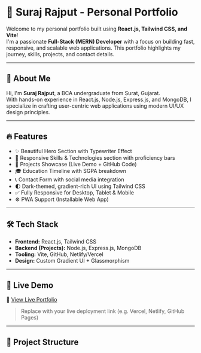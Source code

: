 # 🚀 Suraj Rajput - Personal Portfolio

Welcome to my personal portfolio built using **React.js, Tailwind CSS, and Vite**!  
I'm a passionate **Full-Stack (MERN) Developer** with a focus on building fast, responsive, and scalable web applications. This portfolio highlights my journey, skills, projects, and contact details.

---

## 🎯 About Me

Hi, I'm **Suraj Rajput**, a BCA undergraduate from Surat, Gujarat.  
With hands-on experience in React.js, Node.js, Express.js, and MongoDB, I specialize in crafting user-centric web applications using modern UI/UX design principles.

---

## 🔥 Features

- ✨ Beautiful Hero Section with Typewriter Effect
- 💼 Responsive Skills & Technologies section with proficiency bars
- 📂 Projects Showcase (Live Demo + GitHub Code)
- 🎓 Education Timeline with SGPA breakdown
- 📞 Contact Form with social media integration
- 🌓 Dark-themed, gradient-rich UI using Tailwind CSS
- ✅ Fully Responsive for Desktop, Tablet & Mobile
- ⚙️ PWA Support (Installable Web App)

---

## 🛠️ Tech Stack

- **Frontend:** React.js, Tailwind CSS
- **Backend (Projects):** Node.js, Express.js, MongoDB
- **Tooling:** Vite, GitHub, Netlify/Vercel
- **Design:** Custom Gradient UI + Glassmorphism

---

## 📸 Live Demo

🔗 [View Live Portfolio](https://your-portfolio-link.vercel.app)

> Replace with your live deployment link (e.g. Vercel, Netlify, GitHub Pages)

---

## 📁 Project Structure


